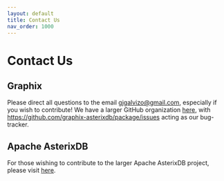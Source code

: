 ```yaml
---
layout: default
title: Contact Us
nav_order: 1000
---
```


# Contact Us 

## Graphix
Please direct all questions to the email [gjgalvizo@gmail.com](mailto:gjgalvizo@gmail.com), especially if you wish to contribute!
We have a larger GitHub organization [here](https://github.com/graphix-asterixdb), with https://github.com/graphix-asterixdb/package/issues acting as our bug-tracker.

## Apache AsterixDB
For those wishing to contribute to the larger Apache AsterixDB project, please visit [here](https://asterixdb.apache.org/dev-setup.html).
